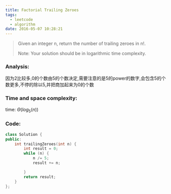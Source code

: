 ```yaml
---
title: Factorial Trailing Zeroes
tags:
  - leetcode
  - algorithm
date: 2016-05-07 10:28:21
---
```

>
>Given an integer n, return the number of trailing zeroes in n!.
>
>Note: Your solution should be in logarithmic time complexity.
>

### Analysis:
因为2比较多,0的个数由5的个数决定,需要注意的是5的power的数字,会包含5的个数更多,不停的除以5,并把商加起来为0的个数
### Time and space complexity:
time: $\Theta(log_5(n))$
### Code:
```cpp
class Solution {
public:
    int trailingZeroes(int n) {
        int result = 0;
        while (n) {
            n /= 5;
            result += n;

        }
        return result;
    }
};
```
